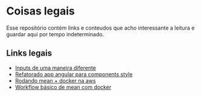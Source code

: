 # Coisas legais
Esse repositório contém links e conteudos que acho interessante a leitura e guardar aqui por tempo indeterminado.

## Links legais
* [Inputs de uma maneira diferente ](http://tympanus.net/Development/TextInputEffects/)
* [Refatorado app angular para components style](http://teropa.info/blog/2015/10/18/refactoring-angular-apps-to-components.html)
* [Rodando mean + docker na aws](https://blog.codeship.com/running-mean-web-application-docker-containers-aws/)
* [Workflow básico de mean com docker](http://www.ericluwj.com/2015/10/20/a-basic-workflow-for-docker-compose-with-mean-stack.html)

